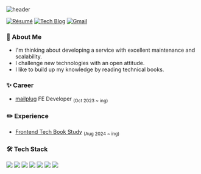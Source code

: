![header](https://capsule-render.vercel.app/api?type=waving&height=110&color=CCCCFF&text=Harin%20Park&textBg=false&fontSize=60&fontAlign=50&reversal=false&fontColor=2c3e50)

[![Résumé](https://img.shields.io/badge/Résumé-FF6900?style=flat-round&logo=Read-the-Docs&logoColor=white&link=https://star-bearberry-7a2.notion.site/698a104ad5fa4a8eae45d4297995abd0)](https://star-bearberry-7a2.notion.site/698a104ad5fa4a8eae45d4297995abd0)
[![Tech Blog](http://img.shields.io/badge/-Tech%20blog-black?style=flat-round&logo=github&link=https://khakha.tistory.com/)](https://khakha.tistory.com/)
[![Gmail](https://img.shields.io/badge/Gmail-d14836?style=flat-round&logo=Gmail&logoColor=white&link=mailto:dev.harin210@gmail.com)](mailto:dev.harin210@gmail.com)
<!--[![LinkedIn](https://img.shields.io/badge/LinkedIn-0A66C2?style=flat-round&logo=LinkedIn&logoColor=white&link=https://www.linkedin.com/in/%ED%95%98%EB%A6%B0-%EB%B0%95-3a8153228/)](https://www.linkedin.com/in/%ED%95%98%EB%A6%B0-%EB%B0%95-3a8153228/)-->

### 🎤 About Me
- I'm thinking about developing a service with excellent maintenance and scalability.
- I challenge new technologies with an open attitude.
- I like to build up my knowledge by reading technical books.

### ✨ Career
- [mailplug](https://www.mailplug.com/) FE Developer <sub>(Oct 2023 ~ ing)</sub>

### ✏️ Experience
- [Frontend Tech Book Study](https://github.com/FE-TechBook-Study) <sub>(Aug 2024 ~ ing)</sub>

### 🛠 Tech Stack
<img src="https://img.shields.io/badge/React-61DAFB?style=flat&logo=React&logoColor=white"/> <img src="https://img.shields.io/badge/Next.js-000000?style=flat&logo=Next.js&logoColor=white"/> <img src="https://img.shields.io/badge/Typescript-3178C6?style=flat&logo=Typescript&logoColor=white"/> <img src="https://img.shields.io/badge/Redux-764ABC?style=flat&logo=Redux&logoColor=white"/> <img src="https://img.shields.io/badge/React Query-FF4154?style=flat&logo=React Query&logoColor=white"/> <img src="https://img.shields.io/badge/styled-components-DB7093?style=flat&logo=styled-components&logoColor=white"/> <img src="https://img.shields.io/badge/Tailwind-css-06B6D4?style=flat&logo=Tailwind-css&logoColor=white"/>
